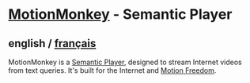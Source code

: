 # [MotionMonkey](../README.md) - Semantic Player

## english / [français](../fr/MotionMonkey/README.md)

MotionMonkey is a [Semantic Player](https://omega.gg/about/SemanticPlayer), designed to stream
Internet videos from text queries. It's built for the Internet and [Motion Freedom](https://omega.gg/about/MotionFreedom).

